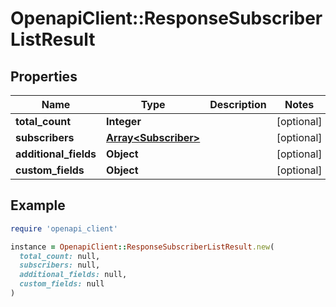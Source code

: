 # OpenapiClient::ResponseSubscriberListResult

## Properties

| Name | Type | Description | Notes |
| ---- | ---- | ----------- | ----- |
| **total_count** | **Integer** |  | [optional] |
| **subscribers** | [**Array&lt;Subscriber&gt;**](Subscriber.md) |  | [optional] |
| **additional_fields** | **Object** |  | [optional] |
| **custom_fields** | **Object** |  | [optional] |

## Example

```ruby
require 'openapi_client'

instance = OpenapiClient::ResponseSubscriberListResult.new(
  total_count: null,
  subscribers: null,
  additional_fields: null,
  custom_fields: null
)
```

